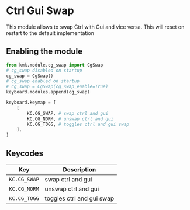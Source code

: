 # Ctrl Gui Swap
This module allows to swap Ctrl with Gui and vice versa. This will reset on restart to the default implementation

## Enabling the module
```python
from kmk.module.cg_swap import CgSwap
# cg_swap disabled on startup
cg_swap = CgSwap()
# cg_swap enabled on startup
# cg_swap = CgSwap(cg_swap_enable=True)
keyboard.modules.append(cg_swap)

keyboard.keymap = [
	[
        KC.CG_SWAP, # swap ctrl and gui
        KC.CG_NORM, # unswap ctrl and gui
        KC.CG_TOGG, # toggles ctrl and gui swap
    ],
]
```
## Keycodes

|Key                    |Description                                    |
|-----------------------|-----------------------------------------------|
|`KC.CG_SWAP`           |swap ctrl and gui                              |
|`KC.CG_NORM`           |unswap ctrl and gui                            |
|`KC.CG_TOGG`           |toggles ctrl and gui swap                       |
